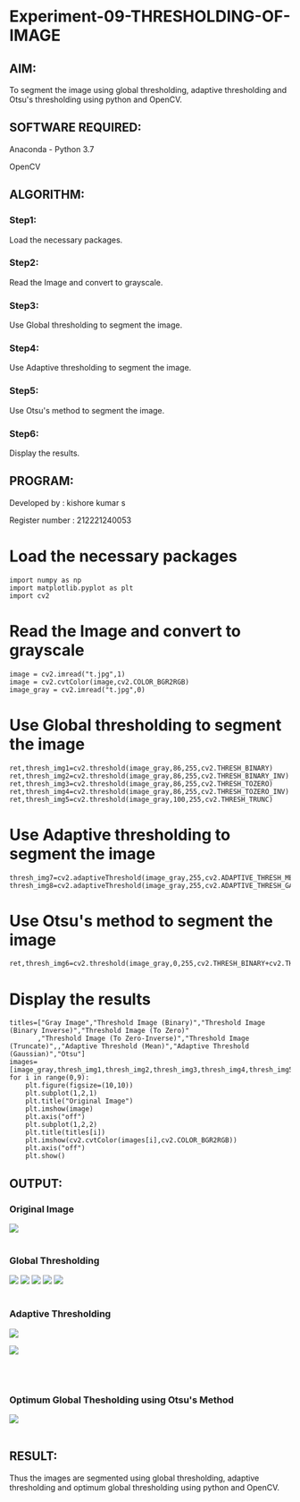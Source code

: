 # Experiment-09-THRESHOLDING-OF-IMAGE
## AIM:
To segment the image using global thresholding, adaptive thresholding and Otsu's thresholding using python and OpenCV.

## SOFTWARE REQUIRED:
Anaconda - Python 3.7

OpenCV

## ALGORITHM:

### Step1:
Load the necessary packages.

### Step2:
Read the Image and convert to grayscale.

### Step3:
Use Global thresholding to segment the image.

### Step4:
Use Adaptive thresholding to segment the image.

### Step5:
Use Otsu's method to segment the image.

### Step6:
Display the results.

## PROGRAM:
Developed by : kishore kumar s

Register number : 212221240053



# Load the necessary packages
```
import numpy as np
import matplotlib.pyplot as plt
import cv2

```

# Read the Image and convert to grayscale
```
image = cv2.imread("t.jpg",1)
image = cv2.cvtColor(image,cv2.COLOR_BGR2RGB)
image_gray = cv2.imread("t.jpg",0)
```

# Use Global thresholding to segment the image
```
ret,thresh_img1=cv2.threshold(image_gray,86,255,cv2.THRESH_BINARY)
ret,thresh_img2=cv2.threshold(image_gray,86,255,cv2.THRESH_BINARY_INV)
ret,thresh_img3=cv2.threshold(image_gray,86,255,cv2.THRESH_TOZERO)
ret,thresh_img4=cv2.threshold(image_gray,86,255,cv2.THRESH_TOZERO_INV)
ret,thresh_img5=cv2.threshold(image_gray,100,255,cv2.THRESH_TRUNC)

```

# Use Adaptive thresholding to segment the image
```
thresh_img7=cv2.adaptiveThreshold(image_gray,255,cv2.ADAPTIVE_THRESH_MEAN_C,cv2.THRESH_BINARY,11,2)
thresh_img8=cv2.adaptiveThreshold(image_gray,255,cv2.ADAPTIVE_THRESH_GAUSSIAN_C,cv2.THRESH_BINARY,11,2)

```
# Use Otsu's method to segment the image 
```
ret,thresh_img6=cv2.threshold(image_gray,0,255,cv2.THRESH_BINARY+cv2.THRESH_OTSU)

```
# Display the results
```
titles=["Gray Image","Threshold Image (Binary)","Threshold Image (Binary Inverse)","Threshold Image (To Zero)"
       ,"Threshold Image (To Zero-Inverse)","Threshold Image (Truncate)",,"Adaptive Threshold (Mean)","Adaptive Threshold (Gaussian)","Otsu"]
images=[image_gray,thresh_img1,thresh_img2,thresh_img3,thresh_img4,thresh_img5,thresh_img6,thresh_img7,thresh_img8]
for i in range(0,9):
    plt.figure(figsize=(10,10))
    plt.subplot(1,2,1)
    plt.title("Original Image")
    plt.imshow(image)
    plt.axis("off")
    plt.subplot(1,2,2)
    plt.title(titles[i])
    plt.imshow(cv2.cvtColor(images[i],cv2.COLOR_BGR2RGB))
    plt.axis("off")
    plt.show()
```

## OUTPUT:

### Original Image
![](19.png)
<br>
</br>

### Global Thresholding
![](29.png)
![](39.png)
![](49.png)
![](59.png)
![](69.png)
<br>
</br>

### Adaptive Thresholding
![](79.png)

![](89.png)

<br>
</br>

### Optimum Global Thesholding using Otsu's Method
![](99.png)
<br>
</br>

## RESULT:
Thus the images are segmented using global thresholding, adaptive thresholding and optimum global thresholding using python and OpenCV.